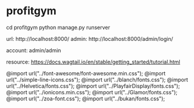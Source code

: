 # profitgym

cd profitgym
python manage.py runserver



url: http://localhost:8000/
admin: http://localhost:8000/admin/login/

account: admin/admin



resource: https://docs.wagtail.io/en/stable/getting_started/tutorial.html






@import url("../font-awesome/font-awesome.min.css");
@import url("../simple-line-icons.css");
@import url("../blanch/fonts.css");
@import url("../Helvetica/fonts.css");
@import url("../PlayfairDisplay/fonts.css");
@import url("../ionicons.min.css");
@import url("../Glamor/fonts.css");
@import url("../zoa-font.css");
@import url("../bukan/fonts.css");


